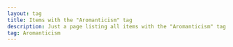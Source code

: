 ```yaml
---
layout: tag
title: Items with the "Aromanticism" tag
description: Just a page listing all items with the "Aromanticism" tag
tag: Aromanticism
---
```

